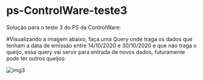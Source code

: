# ps-ControlWare-teste3

Solução para o teste 3 do PS da ControlWare:

#Visualizando a imagem abaixo, faça uma Query onde traga os dados que tenham a data de emissão entre 14/10/2020 e 30/10/2020 e que não traga o queijo, essa query vai servir para entrada de novos dados, futuramente pode ter outros queijos:

![img3](https://user-images.githubusercontent.com/47600437/187740251-95cec1bd-a5bc-4775-bbee-7daf1c0db343.png)
